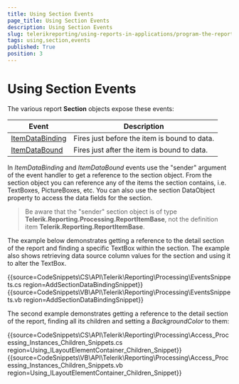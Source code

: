 ```yaml
---
title: Using Section Events
page_title: Using Section Events 
description: Using Section Events
slug: telerikreporting/using-reports-in-applications/program-the-report-definition/report-events/using-section-events
tags: using,section,events
published: True
position: 3
---
```


# Using Section Events

The various report __Section__ objects expose these events: 

| Event | Description |
| ------ | ------ |
|[ItemDataBinding](/reporting/api/Telerik.Reporting.ReportItemBase.html#collapsible-Telerik_Reporting_ReportItemBase_ItemDataBinding)|Fires just before the item is bound to data.|
|[ItemDataBound](/reporting/api/Telerik.Reporting.ReportItemBase.html#collapsible-Telerik_Reporting_ReportItemBase_ItemDataBound)|Fires just after the item is bound to data.|

In _ItemDataBinding_ and _ItemDataBound_ events use the "sender" argument of the event handler to get a reference to the section object. From the section object you can reference any of the items the section contains, i.e. TextBoxes, PictureBoxes, etc. You can also use the section DataObject property to access the data fields for the section. 

> Be aware that the "sender" section object is of type __Telerik.Reporting.Processing.ReportItemBase__, not the definition item  __Telerik.Reporting.ReportItemBase__. 

The example below demonstrates getting a reference to the detail section of the report and finding a specific TextBox within the section. The example also shows retrieving data source column values for the section and using it to alter the TextBox. 

{{source=CodeSnippets\CS\API\Telerik\Reporting\Processing\EventsSnippets.cs region=AddSectionDataBindingSnippet}}
{{source=CodeSnippets\VB\API\Telerik\Reporting\Processing\EventsSnippets.vb region=AddSectionDataBindingSnippet}}


The second example demonstrates getting a reference to the detail section of the report, finding all its children and setting a _BackgroundColor_ to them:

{{source=CodeSnippets\CS\API\Telerik\Reporting\Processing\Access_Processing_Instances_Children_Snippets.cs region=Using_ILayoutElementContainer_Children_Snippet}}
{{source=CodeSnippets\VB\API\Telerik\Reporting\Processing\Access_Processing_Instances_Children_Snippets.vb region=Using_ILayoutElementContainer_Children_Snippet}}

